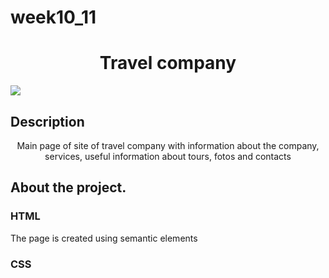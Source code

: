 # week10_11
<h1 align="center">Travel company</h1>
  
<img src="https://github.com/eeromanova/week10_11/raw/main/assets/images/pero_travel1.png">

## Description

<p align="center">Main page of site of travel company with information about the company, services, useful information about tours, fotos and contacts</p>


## About the project.

### HTML

The page is created using semantic elements 

### CSS




